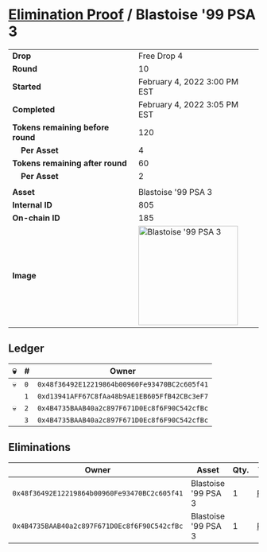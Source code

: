 # [Elimination Proof](./readme.md) / Blastoise &#039;99 PSA 3

|||
|---|---|
| **Drop** | Free Drop 4 |
| **Round** | 10 |
| **Started** | February 4, 2022 3:00 PM EST |
| **Completed** | February 4, 2022 3:05 PM EST |
| **Tokens remaining before round** | 120 |
| **&nbsp;&nbsp;&nbsp;&nbsp;Per Asset** | 4 |
| **Tokens remaining after round** | 60 |
| **&nbsp;&nbsp;&nbsp;&nbsp;Per Asset** | 2 |
| | |
| **Asset** | Blastoise &#039;99 PSA 3 |
| **Internal ID** | 805 |
| **On-chain ID** | 185 |
| **Image** | <img src="https://tcdn.blokpax.com/957181fa-d3ef-4475-abbb-f51c9ee25c40/f67b326e6fe8e738084243f6e133145ee8e3de78810b3f9ad061241af8074c02.jpg" height="200" alt="Blastoise &#039;99 PSA 3" /> |

## Ledger

| 💀 | # | Owner |
| --- | --- | --- |
| 💀 | `0` | `0x48f36492E12219864b00960Fe93470BC2c605f41` |
|  | `1` | `0xd13941AFF67C8fAa48b9AE1EB605FfB42CBc3eF7` |
| 💀 | `2` | `0x4B4735BAAB40a2c897F671D0Ec8f6F90C542cfBc` |
|  | `3` | `0x4B4735BAAB40a2c897F671D0Ec8f6F90C542cfBc` |


## Eliminations

| Owner | Asset | Qty. | Transaction |
| --- | --- | --- | --- |
| `0x48f36492E12219864b00960Fe93470BC2c605f41` | Blastoise '99 PSA 3 | 1 | [Polygonscan](https://polygonscan.com/tx/0x78065f4c3bfec97bedd2847dc412cb3ad1f1bbe1d6caaac96c6d61d244c5c36d) |
| `0x4B4735BAAB40a2c897F671D0Ec8f6F90C542cfBc` | Blastoise '99 PSA 3 | 1 | [Polygonscan](https://polygonscan.com/tx/0xea7a644ac1d1c054864538eb32af15563cfb75a248178b41e05984329f577547) |
